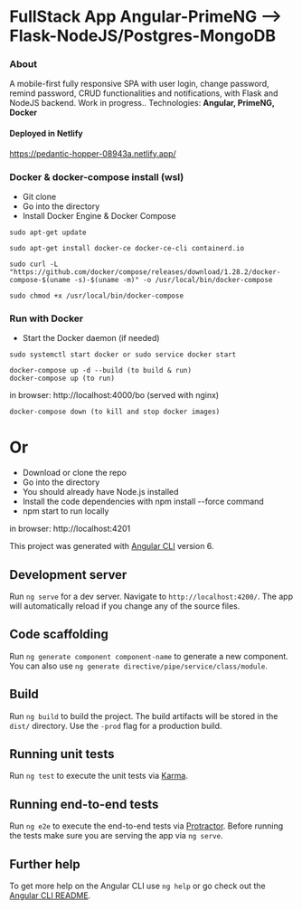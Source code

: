 # FullStack App Angular-PrimeNG --> Flask-NodeJS/Postgres-MongoDB

### About

A mobile-first fully responsive SPA with user login, change password, remind password, CRUD functionalities and notifications, with Flask and NodeJS backend. Work in progress..
Technologies: **Angular, PrimeNG, Docker**

#### Deployed in Netlify

https://pedantic-hopper-08943a.netlify.app/

### Docker & docker-compose install (wsl)

- Git clone
- Go into the directory
- Install Docker Engine & Docker Compose

```
sudo apt-get update
```

```
sudo apt-get install docker-ce docker-ce-cli containerd.io
```

```
sudo curl -L "https://github.com/docker/compose/releases/download/1.28.2/docker-compose-$(uname -s)-$(uname -m)" -o /usr/local/bin/docker-compose
```

```
sudo chmod +x /usr/local/bin/docker-compose
```

### Run with Docker

- Start the Docker daemon (if needed)

```
sudo systemctl start docker or sudo service docker start
```

```
docker-compose up -d --build (to build & run)
docker-compose up (to run)
```

in browser: http://localhost:4000/bo (served with nginx)

```
docker-compose down (to kill and stop docker images)
```

# Or

- Download or clone the repo
- Go into the directory
- You should already have Node.js installed
- Install the code dependencies with npm install --force command
- npm start to run locally

in browser: http://localhost:4201

This project was generated with [Angular CLI](https://github.com/angular/angular-cli) version 6.

## Development server

Run `ng serve` for a dev server. Navigate to `http://localhost:4200/`. The app will automatically reload if you change any of the source files.

## Code scaffolding

Run `ng generate component component-name` to generate a new component. You can also use `ng generate directive/pipe/service/class/module`.

## Build

Run `ng build` to build the project. The build artifacts will be stored in the `dist/` directory. Use the `-prod` flag for a production build.

## Running unit tests

Run `ng test` to execute the unit tests via [Karma](https://karma-runner.github.io).

## Running end-to-end tests

Run `ng e2e` to execute the end-to-end tests via [Protractor](http://www.protractortest.org/).
Before running the tests make sure you are serving the app via `ng serve`.

## Further help

To get more help on the Angular CLI use `ng help` or go check out the [Angular CLI README](https://github.com/angular/angular-cli/blob/master/README.md).

